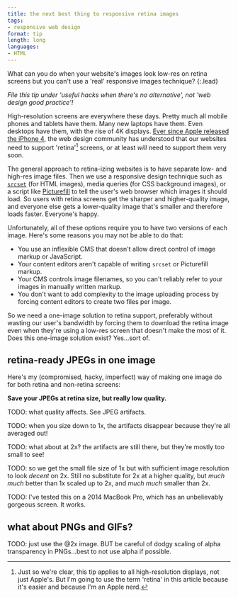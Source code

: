 ```yaml
---
title: the next best thing to responsive retina images
tags:
- responsive web design
format: tip
length: long
languages:
- HTML
---
```


What can you do when your website's images look low-res on retina screens but you can't use a 'real' responsive images technique?
{:.lead}

*File this tip under 'useful hacks when there's no alternative', not 'web design good practice'!*

<!--more-->

High-resolution screens are everywhere these days. Pretty much all mobile phones and tablets have them. Many new laptops have them. Even desktops have them, with the rise of 4K displays. [Ever since Apple released the iPhone 4](http://www.smashingmagazine.com/2010/11/17/designing-for-iphone-4-retina-display-techniques-and-workflow/ "Smashing Magazine article on designing for iPhone 4"), the web design community has understood that our websites need to support 'retina'[^1] screens, or at least *will* need to support them very soon.

The general approach to retina-izing websites is to have separate low- and high-res image files. Then we use a responsive design technique such as [`srcset`](https://css-tricks.com/responsive-images-youre-just-changing-resolutions-use-srcset/ "CSS Tricks page on using srcset for resolution changes") (for HTML images), media queries (for CSS background images), or a script like [Picturefill](http://scottjehl.github.io/picturefill/) to tell the user's web browser which images it should load. So users with retina screens get the sharper and higher-quality image, and everyone else gets a lower-quality image that's smaller and therefore loads faster. Everyone's happy.

Unfortunately, all of these options require you to have two versions of each image. Here's some reasons you may not be able to do that:

- You use an inflexible CMS that doesn't allow direct control of image markup or JavaScript.
- Your content editors aren't capable of writing `srcset` or Picturefill markup.
- Your CMS controls image filenames, so you can't reliably refer to your images in manually written markup.
- You don't want to add complexity to the image uploading process by forcing content editors to create two files per image.

So we need a one-image solution to retina support, preferably without wasting our user's bandwidth by forcing them to download the retina image even when they're using a low-res screen that doesn't make the most of it. Does this one-image solution exist? Yes...sort of.

## retina-ready JPEGs in one image

Here's my (compromised, hacky, imperfect) way of making one image do for both retina and non-retina screens:

**Save your JPEGs at retina size, but really low quality.**

TODO: what quality affects. See JPEG artifacts.

TODO: when you size down to 1x, the artifacts disappear because they're all averaged out!

TODO: what about at 2x? the artifacts are still there, but they're mostly too small to see!

TODO: so we get the small file size of 1x but with sufficient image resolution to look *decent* on 2x. Still no substitute for 2x at a higher quality, but *much much* better than 1x scaled up to 2x, and *much much* smaller than 2x.

TODO: I've tested this on a 2014 MacBook Pro, which has an unbelievably gorgeous screen. It works. 

## what about PNGs and GIFs?

TODO: just use the @2x image. BUT be careful of dodgy scaling of alpha transparency in PNGs...best to not use alpha if possible.

[^1]: Just so we're clear, this tip applies to all high-resolution displays, not just Apple's. But I'm going to use the term 'retina' in this article because it's easier and because I'm an Apple nerd.
